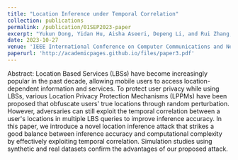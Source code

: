```yaml
---
title: "Location Inference under Temporal Correlation"
collection: publications
permalink: /publication/01SEP2023-paper
excerpt: "Yukun Dong, Yidan Hu, Aisha Aseeri, Depeng Li, and Rui Zhang, IEEE International Conference on Computer Communications and Networks (ICCCN), Honolulu, HI, July 2023."
date: 2023-10-27
venue: 'IEEE International Conference on Computer Communications and Networks (ICCCN)'
paperurl: 'http://academicpages.github.io/files/paper3.pdf'
---
```


Abstract:
Location Based Services (LBSs) have become increasingly popular in the past decade, allowing mobile users to access location-dependent information and services. To protect user privacy while using LBSs, various Location Privacy Protection Mechanisms (LPPMs) have been proposed that obfuscate users' true locations through random perturbation. However, adversaries can still exploit the temporal correlation between a user's locations in multiple LBS queries to improve inference accuracy. In this paper, we introduce a novel location inference attack that strikes a good balance between inference accuracy and computational complexity by effectively exploiting temporal correlation. Simulation studies using synthetic and real datasets confirm the advantages of our proposed attack.